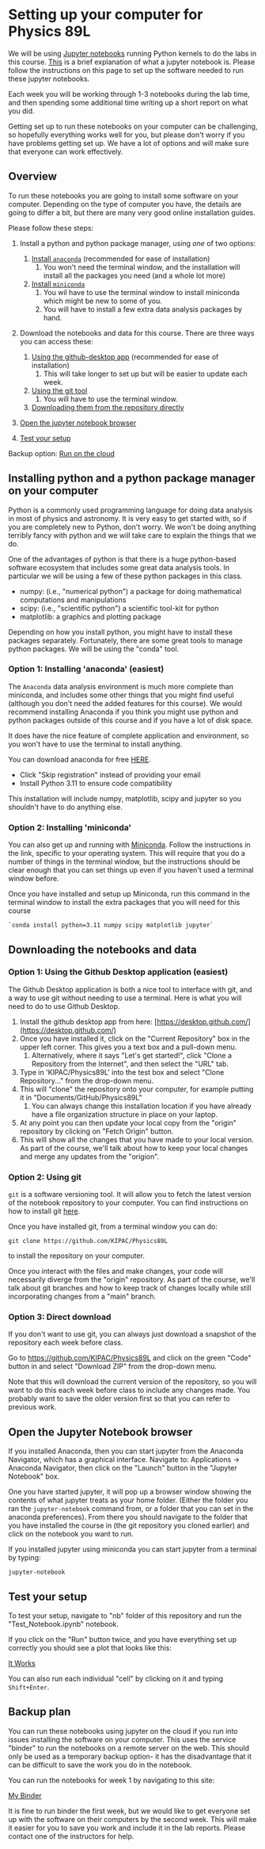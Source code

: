 # Setting up your computer for Physics 89L

We will be using [Jupyter notebooks](https://jupyter.org/) running Python kernels to do the labs in this course. [This](https://jupyter-notebook-beginner-guide.readthedocs.io/en/latest/what_is_jupyter.html) is a brief explanation of what a jupyter notebook is. Please follow the instructions on this page to set up the software needed to run these jupyter notebooks.

Each week you will be working through 1-3 notebooks during the lab time, and then spending some additional time writing up a short report on what you did.

Getting set up to run these notebooks on your computer can be challenging, so hopefully everything works well for you, but please don't worry if you have problems getting set up.  We have a lot of options and will make sure that everyone can work effectively.


## Overview


To run these notebooks you are going to install some software on your computer.  Depending on the type of computer you have, the details are going to differ a bit, but there are many very good online installation guides.

Please follow these steps:

1. Install a python and python package manager, using *one* of two options:
   1. [Install `anaconda`](#option-1-installing-anaconda-easiest) (recommended for ease of installation)
	  1. You won't need the terminal window, and the installation will install all the packages you need (and a whole lot more)
   2. [Install `miniconda`](#option-2-installing-miniconda)
	  1. You wil have to use the terminal window to install miniconda which might be new to some of you.
	  2. You will have to install a few extra data analysis packages by hand.
	  
2. Download the notebooks and data for this course. There are three ways you can access these:
   1. [Using the github-desktop app](#option-1-using-the-github-desktop-application-easiest) (recommended for ease of installation)
        1. This will take longer to set up but will be easier to update each week.
   2. [Using the git tool](#option-2-using-git)
        1. You will have to use the terminal window.
   3. [Downloading them from the repository directly](#option-3-direct-download)

3. [Open the jupyter notebook browser](#open-the-jupyter-notebook-browser)
4. [Test your setup](#test-your-setup)

Backup option:  [Run on the cloud](#backup-plan)


## Installing python and a python package manager on your computer

Python is a commonly used programming language for doing data analysis in most of physics and astronomy.  It is very easy to get started with, so if you are completely new to Python, don't worry.  We won't be doing anything terribly fancy with python and we will take care to explain the things that we do.

One of the advantages of python is that there is a huge python-based software ecosystem that includes some great data analysis tools.  In particular we will
be using a few of these python packages in this class.

- numpy: (i.e., "numerical python") a package for doing mathematical computations and manipulations
- scipy: (i.e., "scientific python") a scientific tool-kit for python
- matplotlib: a graphics and plotting package

Depending on how you install python, you might have to install these packages separately.  Fortunately, there are some great tools to manage python packages.  We will be using the "conda" tool.


### Option 1: Installing 'anaconda' (easiest)

The `Anaconda` data analysis environment is much more complete than miniconda, and includes some other things that you might find useful (although you don't need the added features for this course). We would recommend installing Anaconda if you think you might use python and python packages outside of this course and if you have a lot of disk space.

It does have the nice feature of complete application and environment, so you won't have to use the terminal to install anything.

You can download anaconda for free [HERE](https://www.anaconda.com/download).
- Click "Skip registration" instead of providing your email
- Install Python 3.11 to ensure code compatibility

This installation will include numpy, matplotlib, scipy and jupyter so you shouldn't have to do anything else.


### Option 2: Installing 'miniconda'

You can also get up and running with [Miniconda](https://www.anaconda.com/docs/getting-started/miniconda/install). Follow the instructions in the link, specific to your operating system. This will require that you do a number of things in the terminal window, but the instructions should be clear enough that you can set things up even if you haven't used a terminal window before.

Once you have installed and setup up Miniconda, run this command in the terminal window to install the extra packages that you will need for this course

	`conda install python=3.11 numpy scipy matplotlib jupyter` 


## Downloading the notebooks and data


### Option 1: Using the Github Desktop application (easiest)

The Github Desktop application is both a nice tool to interface with git, and a way to use git without needing to use a terminal.  Here is what you will need to do to use Github Desktop.

1. Install the github desktop app from here: [https://desktop.github.com/](https://desktop.github.com/)
2. Once you have installed it, click on the "Current Repository" box in the upper left corner.  This gives you a text box and a pull-down menu. 
     1. Alternatively, where it says "Let's get started!", click "Clone a Repository from the Internet", and then select the "URL" tab.
3. Type in 'KIPAC/Physics89L' into the test box and select "Clone Repository..." from the drop-down menu.
4. This will "clone" the repository onto your computer, for example putting it in "Documents/GitHub/Physics89L"
     1. You can always change this installation location if you have already have a file organization structure in place on your laptop.
5. At any point you can then update your local copy from the "origin" repository by clicking on "Fetch Origin" button.
6. This will show all the changes that you have made to your local version.  As part of the course, we'll talk about how to keep your local changes and merge any updates from the "origion".


### Option 2: Using git

`git` is a software versioning tool.  It will allow you to fetch the latest version of the notebook repository to your computer.
You can find instructions on how to install git [here](https://git-scm.com/book/en/v2/Getting-Started-Installing-Git).

Once you have installed git, from a terminal window you can do:

`git clone https://github.com/KIPAC/Physics89L`

to install the repository on your computer.

Once you interact with the files and make changes, your code will necessarily diverge from the "origin" repository. As part of the course, we'll talk about git branches and how to keep track of changes locally while still incorporating changes from a "main" branch.


### Option 3: Direct download

If you don't want to use git, you can always just download a snapshot of the repository each week before class.

Go to https://github.com/KIPAC/Physics89L and click on the green "Code" button in and select "Download ZIP" from the drop-down menu.

Note that this will download the current version of the repository, so you will want to do this each week before class to include any changes made.  You probably want to save the older version first so that you can refer to previous work.


## Open the Jupyter Notebook browser

If you installed Anaconda, then you can start jupyter from the Anaconda Navigator, which has a graphical interface.  Navigate to: Applications -> Anaconda Navigator, then click on the "Launch" button in the "Jupyter Notebook" box.

One you have started jupyter, it will pop up a browser window showing the contents of what jupyter treats as your home folder.  (Either the folder you ran the `jupyter-notebook` command from, or a folder that you can set in the anaconda preferences).  From there you should navigate to the folder that you have installed the course in (the git repository you cloned earlier) and click on the notebook you want to run.

If you installed jupyter using miniconda you can start jupyter from a terminal by typing:

`jupyter-notebook`


## Test your setup

To test your setup, navigate to "nb" folder of this repository and run the "Test_Notebook.ipynb" notebook.

If you click on the "Run" button twice, and you have everything set up correctly you should see a plot that looks like this:

[It Works](https://github.com/KIPAC/Physics89L/blob/main/nb/figures/it_works.png)

You can also run each individual "cell" by clicking on it and typing `Shift+Enter`.


## Backup plan

You can run these notebooks using jupyter on the cloud if you run into issues installing the software on your computer. This uses the service "binder" to run the notebooks on a remote server on the web.  This should only be used as a temporary backup option- it has the disadvantage that it can be difficult to save the work you do in the notebook.

You can run the notebooks for week 1 by navigating to this site:

[My Binder](https://mybinder.org/v2/gh/KIPAC/Physics89L/HEAD)

It is fine to run binder the first week, but we would like to get everyone set up with the software on their computers by the second week.  This will make it easier for you to save you work and include it in the lab reports. Please contact one of the instructors for help.



<!--  LocalWords:  Jupyter IPython miniconda github-desktop numpy
 -->
<!--  LocalWords:  scipy matplotlib github
 -->
